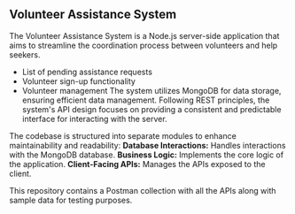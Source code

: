 ## Volunteer Assistance System

The Volunteer Assistance System is a Node.js server-side application that aims to streamline the coordination process between volunteers and help seekers.
- List of pending assistance requests
- Volunteer sign-up functionality
- Volunteer management
The system utilizes MongoDB for data storage, ensuring efficient data management.
Following REST principles, the system's API design focuses on providing a consistent and predictable interface for interacting with the server.

The codebase is structured into separate modules to enhance maintainability and readability:
     **Database Interactions:** Handles interactions with the MongoDB database.
     **Business Logic:** Implements the core logic of the application.
     **Client-Facing APIs:** Manages the APIs exposed to the client.

This repository contains a Postman collection with all the APIs along with sample data for testing purposes.
